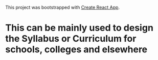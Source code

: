 This project was bootstrapped with [Create React App](https://github.com/facebook/create-react-app).

 # This can be mainly used to design the Syllabus or Curriculum for schools, colleges and elsewhere
